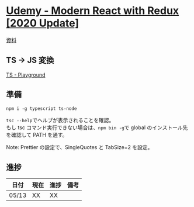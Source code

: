 # [Udemy - Modern React with Redux [2020 Update]](https://www.udemy.com/course/react-redux/learn)

[資料](https://github.com/StephenGrider/typescriptcasts)

## TS -> JS 変換

[TS - Playground](https://www.typescriptlang.org/play)

## 準備

`npm i -g typescript ts-node`

`tsc --help`でヘルプが表示されることを確認。  
もし tsc コマンド実行できない場合は、`npm bin -g`で global のインストール先を確認して PATH を通す。

Note: Prettier の設定で、SingleQuotes と TabSize=2 を設定。

## 進捗

| 日付  | 現在 | 進捗 | 備考 |
| ----- | ---- | ---- | ---- |
| 05/13 | XX   | XX   |      |

